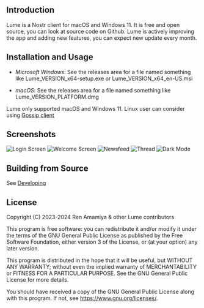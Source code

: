 ## Introduction

Lume is a Nostr client for macOS and Windows 11. It is free and open source, you can look at source code on Github. Lume is actively improving the app and adding new features, you can expect new update every month.

## Installation and Usage

- *Microsoft Windows*: See the releases area for a file named something like Lume_VERSION_x64-setup.exe or Lume_VERSION_x64_en-US.msi

- *macOS*: See the releases area for a file named something like Lume_VERSION_PLATFORM.dmg

Lume only supported macOS and Windows 11. Linux user can consider using [Gossip client](https://github.com/mikedilger/gossip)

## Screenshots

![Login Screen](https://image.nostr.build/d7a59ada0ed107e9556b0c8e547803f41f99e7973da4e52eab1b0b0a7dbdfadf.png)
![Welcome Screen](https://image.nostr.build/b6f63e5bda01a37de06e59bd2cebc7be47fb6a8b01ce3155b7269d5235e6db0c.png)
![Newsfeed](https://image.nostr.build/66fdcd96c6008794a02fa282e70a4538393c2a0041b1ee52aaf09893c17dba96.png)
![Thread](https://image.nostr.build/11538fae77da1e8b00099b92642f2d9e40f6fbf7fde49459c93a9d99c97e4cfc.png)
![Dark Mode](https://image.nostr.build/6b6c024a029a61d96d507dd7d1d8f7c48332cc77aad1bb87c6a952b8d9175348.png)

## Building from Source

See [Developing](docs/DEVELOPING.md)

## License

Copyright (C) 2023-2024 Ren Amamiya & other Lume contributors

This program is free software: you can redistribute it and/or modify it under the terms of the GNU General Public License as published by the Free Software Foundation, either version 3 of the License, or (at your option) any later version.

This program is distributed in the hope that it will be useful, but WITHOUT ANY WARRANTY; without even the implied warranty of MERCHANTABILITY or FITNESS FOR A PARTICULAR PURPOSE. See the GNU General Public License for more details.

You should have received a copy of the GNU General Public License along with this program. If not, see https://www.gnu.org/licenses/.
